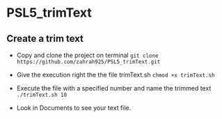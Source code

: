 # PSL5_trimText
## Create a trim text

- Copy and clone the project on terminal
  `git clone https://github.com/zahrah925/PSL5_trimText.git`

- Give the execution right the the file trimText.sh
  `chmod +x trimText.sh`

- Execute the file with a specified number and name the trimmed text
  `./trimText.sh 10`

-  Look in Documents to see your text file.

